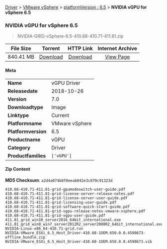 
[Driver](/README.md)  >  [VMware vSphere](/index/Driver/VMware_vSphere.md)  >  [platformVersion : 6.5](/index/Driver/VMware_vSphere/6.5.md)  >  **NVIDIA vGPU for vSphere 6.5**


###    NVIDIA vGPU for vSphere 6.5

> NVIDIA-GRID-vSphere-6.5-410.68-410.71-411.81.zip   


| **File Size** | **Torrent**  | **HTTP Link** | **Internet Archive** |
|:-------------:|:------------:|:-------------:|:--------------------:|
| 840.41 MB |  [Download](https://archive.org/download/nvgpu_NVIDIA-GRID-vSphere-6.5-410.68-410.71-411.81.zip_t9icwx0x/nvgpu_NVIDIA-GRID-vSphere-6.5-410.68-410.71-411.81.zip_t9icwx0x_archive.torrent)       | [Download](https://archive.org/compress/nvgpu_NVIDIA-GRID-vSphere-6.5-410.68-410.71-411.81.zip_t9icwx0x) | [View Page](https://archive.org/details/nvgpu_NVIDIA-GRID-vSphere-6.5-410.68-410.71-411.81.zip_t9icwx0x)       |

#### Meta

<table>
<tr><td><strong>Name</strong></td><td>vGPU Driver</td></tr>
<tr><td><strong>Releasedate</strong></td><td>2018-10-26</td></tr>
<tr><td><strong>Version</strong></td><td>7.0</td></tr>
<tr><td><strong>Downloadtype</strong></td><td>Image</td></tr>
<tr><td><strong>Linktype</strong></td><td>Current</td></tr>
<tr><td><strong>Platformname</strong></td><td>VMware vSphere</td></tr>
<tr><td><strong>Platformversion</strong></td><td>6.5</td></tr>
<tr><td><strong>Productname</strong></td><td>vGPU</td></tr>
<tr><td><strong>Category</strong></td><td>Driver</td></tr>
<tr><td><strong>Productfamilies</strong></td><td><code>['vGPU']</code></td></tr>
</table>

#### Zip Content

**MD5 Checksum**: `a2d4a074b8f0eeab042e3c879c91323d`

```text
410.68-410.71-411.81-grid-gpumodeswitch-user-guide.pdf
410.68-410.71-411.81-grid-license-server-release-notes.pdf
410.68-410.71-411.81-grid-license-server-user-guide.pdf
410.68-410.71-411.81-grid-licensing-user-guide.pdf
410.68-410.71-411.81-grid-software-quick-start-guide.pdf
410.68-410.71-411.81-grid-vgpu-release-notes-vmware-vsphere.pdf
410.68-410.71-411.81-grid-vgpu-user-guide.pdf
411.81_grid_win10_server2016_64bit_international.exe
411.81_grid_win8_win7_server2012R2_server2008R2_64bit_international.exe
NVIDIA-Linux-x86_64-410.71-grid.run
NVIDIA-VMware_ESXi_6.5_Host_Driver-410.68-1OEM.650.0.0.4598673-offline_bundle.zip
NVIDIA-VMware_ESXi_6.5_Host_Driver-410.68-1OEM.650.0.0.4598673.vib
```